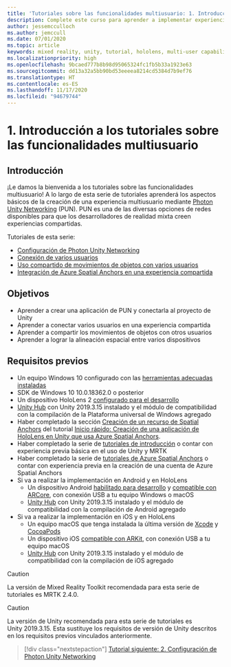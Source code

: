 ```yaml
---
title: 'Tutoriales sobre las funcionalidades multiusuario: 1. Introducción a los tutoriales sobre las funcionalidades multiusuario'
description: Complete este curso para aprender a implementar experiencias multiusuario compartidas en una aplicación de HoloLens 2.
author: jessemcculloch
ms.author: jemccull
ms.date: 07/01/2020
ms.topic: article
keywords: mixed reality, unity, tutorial, hololens, multi-user capabilities, Photon, MRTK, mixed reality toolkit, UWP, Azure spatial anchors
ms.localizationpriority: high
ms.openlocfilehash: 9bcaed777b8b98d95065324fc1fb5b33a1923e63
ms.sourcegitcommit: dd13a32a5bb90bd53eeeea8214cd5384d7b9ef76
ms.translationtype: HT
ms.contentlocale: es-ES
ms.lasthandoff: 11/17/2020
ms.locfileid: "94679744"
---
```

# <a name="1-introduction-to-the-multi-user-capabilities-tutorials"></a>1. Introducción a los tutoriales sobre las funcionalidades multiusuario

## <a name="overview"></a>Introducción

¡Le damos la bienvenida a los tutoriales sobre las funcionalidades multiusuario! A lo largo de esta serie de tutoriales aprenderá los aspectos básicos de la creación de una experiencia multiusuario mediante <a href="https://www.photonengine.com/PUN" target="_blank">Photon Unity Networking</a> (PUN). PUN es una de las diversas opciones de redes disponibles para que los desarrolladores de realidad mixta creen experiencias compartidas.

Tutoriales de esta serie:

* [Configuración de Photon Unity Networking](mr-learning-sharing-02.md)
* [Conexión de varios usuarios](mr-learning-sharing-03.md)
* [Uso compartido de movimientos de objetos con varios usuarios](mr-learning-sharing-04.md)
* [Integración de Azure Spatial Anchors en una experiencia compartida](mr-learning-sharing-05.md)

## <a name="objectives"></a>Objetivos

* Aprender a crear una aplicación de PUN y conectarla al proyecto de Unity
* Aprender a conectar varios usuarios en una experiencia compartida
* Aprender a compartir los movimientos de objetos con otros usuarios
* Aprender a lograr la alineación espacial entre varios dispositivos

## <a name="prerequisites"></a>Requisitos previos

* Un equipo Windows 10 configurado con las [herramientas adecuadas instaladas](../../install-the-tools.md)
* SDK de Windows 10 10.0.18362.0 o posterior
* Un dispositivo HoloLens 2 [configurado para el desarrollo](../../platform-capabilities-and-apis/using-visual-studio.md#enabling-developer-mode)
* <a href="https://docs.unity3d.com/Manual/GettingStartedInstallingHub.html" target="_blank">Unity Hub</a> con Unity 2019.3.15 instalado y el módulo de compatibilidad con la compilación de la Plataforma universal de Windows agregado
* Haber completado la sección [Creación de un recurso de Spatial Anchors](https://docs.microsoft.com/azure/spatial-anchors/quickstarts/get-started-unity-hololens#create-a-spatial-anchors-resource) del tutorial [Inicio rápido: Creación de una aplicación de HoloLens en Unity que usa Azure Spatial Anchors](https://docs.microsoft.com/azure/spatial-anchors/quickstarts/get-started-unity-hololens).
* Haber completado la serie de [tutoriales de introducción](mr-learning-base-01.md) o contar con experiencia previa básica en el uso de Unity y MRTK
* Haber completado la serie de [tutoriales de Azure Spatial Anchors](mr-learning-asa-01.md) o contar con experiencia previa en la creación de una cuenta de Azure Spatial Anchors
* Si va a realizar la implementación en Android y en HoloLens
  * Un dispositivo Android <a href="https://developer.android.com/studio/debug/dev-options" target="_blank">habilitado para desarrollo</a> y <a href="https://developers.google.com/ar/discover/supported-devices" target="_blank">compatible con ARCore</a>, con conexión USB a tu equipo Windows o macOS
  * <a href="https://docs.unity3d.com/Manual/GettingStartedInstallingHub.html" target="_blank">Unity Hub</a> con Unity 2019.3.15 instalado y el módulo de compatibilidad con la compilación de Android agregado
* Si va a realizar la implementación en iOS y en HoloLens
  * Un equipo macOS que tenga instalada la última versión de <a href="https://geo.itunes.apple.com/us/app/xcode/id497799835?mt=12" target="_blank">Xcode</a> y <a href="https://cocoapods.org" target="_blank">CocoaPods</a>
  * Un dispositivo iOS <a href="https://developer.apple.com/documentation/arkit/verifying_device_support_and_user_permission" target="_blank">compatible con ARKit</a>, con conexión USB a tu equipo macOS
  * <a href="https://docs.unity3d.com/Manual/GettingStartedInstallingHub.html" target="_blank">Unity Hub</a> con Unity 2019.3.15 instalado y el módulo de compatibilidad con la compilación de iOS agregado

> [!CAUTION]
> La versión de Mixed Reality Toolkit recomendada para esta serie de tutoriales es MRTK 2.4.0.

> [!CAUTION]
> La versión de Unity recomendada para esta serie de tutoriales es Unity 2019.3.15. Esta sustituye los requisitos de versión de Unity descritos en los requisitos previos vinculados anteriormente.

> [!div class="nextstepaction"]
> [Tutorial siguiente: 2. Configuración de Photon Unity Networking](mr-learning-sharing-02.md)
